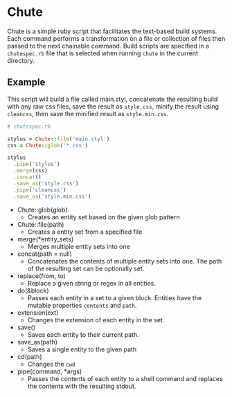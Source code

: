 # Chute
Chute is a simple ruby script that facilitates the text-based build systems. Each command performs a transformation on a file or collection of files then passed to the next chainable command. Build scripts are specified in a `chutespec.rb` file that is selected when running `chute` in the current directory.

## Example

This script will build a file called main.styl, concatenate the resulting build with any raw css files, save the result as `style.css`, minify the result using `cleancss`, then save the minified result as `style.min.css`.

```ruby
# chutespec.rb

stylus = Chute::file('main.styl')
css = Chute::glob('*.css')

stylus
  .pipe('stylus')
  .merge(css)
  .concat()
  .save_as('style.css')
  .pipe('cleancss')
  .save_as('style.min.css')
```

- Chute::glob(glob)
  - Creates an entity set based on the given glob pattern
- Chute::file(path)
  - Creates a entity set from a specified file
- merge(*entity_sets)
  - Merges multiple entity sets into one
- concat(path = null)
  - Concatenates the contents of multiple entity sets into one. The path of the resulting set can be optionally set.
- replace(from, to)
  - Replace a given string or regex in all entities.
- do(&block)
  - Passes each entity in a set to a given block. Entities have the mutable properties `contents` and `path`.
- extension(ext)
  - Changes the extension of each entity in the set.
- save()
  - Saves each entity to their current path.
- save_as(path)
  - Saves a single entity to the given path
- cd(path)
  - Changes the `cwd`
- pipe(command, *args)
  - Passes the contents of each entity to a shell command and replaces the contents with the resulting stdout.
